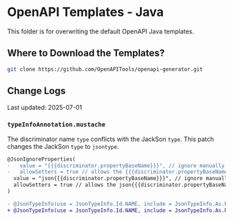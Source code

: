 # OpenAPI Templates - Java

This folder is for overwriting the default OpenAPI Java templates.

## Where to Download the Templates?

```bash
git clone https://github.com/OpenAPITools/openapi-generator.git
```

## Change Logs

Last updated: 2025-07-01

### `typeInfoAnnotation.mustache`

The discriminator name `type` conflicts with the JackSon `type`. This patch changes the JackSon `type` to `jsontype`.

```diff
@JsonIgnoreProperties(
-   value = "{{{discriminator.propertyBaseName}}}", // ignore manually set {{{discriminator.propertyBaseName}}}, it will be automatically generated by Jackson during serialization
-   allowSetters = true // allows the {{{discriminator.propertyBaseName}}} to be set during deserialization
  value = "json{{{discriminator.propertyBaseName}}}", // ignore manually set json{{{discriminator.propertyBaseName}}}, it will be automatically generated by Jackson during serialization
  allowSetters = true // allows the json{{{discriminator.propertyBaseName}}} to be set during deserialization
)

- @JsonTypeInfo(use = JsonTypeInfo.Id.NAME, include = JsonTypeInfo.As.PROPERTY, property = "{{{discriminator.propertyBaseName}}}", visible = true)
+ @JsonTypeInfo(use = JsonTypeInfo.Id.NAME, include = JsonTypeInfo.As.PROPERTY, property = "json{{{discriminator.propertyBaseName}}}", visible = true)
```
